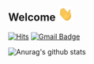 ## Welcome&nbsp;<img src="https://github.com/1ilsang/1ilsang/blob/master/assets/images/hi.gif" width="30px">

[![Hits](https://hits.seeyoufarm.com/api/count/incr/badge.svg?url=https%3A%2F%2Fgithub.com%2FHyoeunYoo&count_bg=%23CDDC39&title_bg=%23757575&icon=&icon_color=%23E7E7E7&title=Visit+&edge_flat=false)](https://hits.seeyoufarm.com)
[![Gmail Badge](https://img.shields.io/badge/Gmail-d14836?style=flat-square&logo=Gmail&logoColor=white&link=mailto:yuuhe0913@gmail.com)](mailto:yuuhe0913@gmail.com)

![Anurag's github stats](https://github-readme-stats.vercel.app/api?username=HyoeunYoo&count_private=true&show_icons=true&theme=nightowl)


<!--
**HyoeunYoo/HyoeunYoo** is a ✨ _special_ ✨ repository because its `README.md` (this file) appears on your GitHub profile.

Here are some ideas to get you started:

- 🔭 I’m currently working on ...
- 🌱 I’m currently learning ...
- 👯 I’m looking to collaborate on ...
- 🤔 I’m looking for help with ...
- 💬 Ask me about ...
- 📫 How to reach me: ...
- 😄 Pronouns: ...
- ⚡ Fun fact: ...

[![Anurag's github stats](https://github-readme-stats.vercel.app/api?username=HyoeunYoo)](https://github.com/anuraghazra/github-readme-stats)
-->
